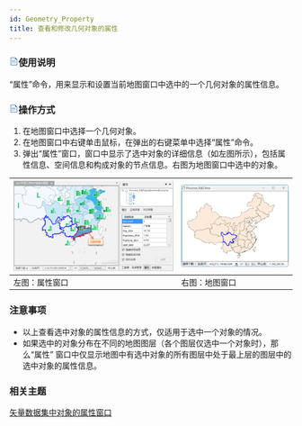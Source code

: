 ```yaml
---
id: Geometry_Property
title: 查看和修改几何对象的属性
---
```

### ![](../../img/read.gif)使用说明

“属性”命令，用来显示和设置当前地图窗口中选中的一个几何对象的属性信息。

### ![](../../img/read.gif)操作方式

  1. 在地图窗口中选择一个几何对象。
  2. 在地图窗口中右键单击鼠标，在弹出的右键菜单中选择“属性”命令。
  3. 弹出“属性”窗口，窗口中显示了选中对象的详细信息（如左图所示），包括属性信息、空间信息和构成对象的节点信息。右图为地图窗口中选中的对象。  

![](img/PropertyWin.png)|![](img/PropertyWin12.png)  
---|---  
左图：属性窗口 | 右图：地图窗口  
  
### 注意事项

* 以上查看选中对象的属性信息的方式，仅适用于选中一个对象的情况。
* 如果选中的对象分布在不同的地图图层（各个图层仅选中一个对象时），那么“属性” 窗口中仅显示地图中有选中对象的所有图层中处于最上层的图层中的选中对象的属性信息。

### 相关主题

 [矢量数据集中对象的属性窗口](PropertyWinIntro)

